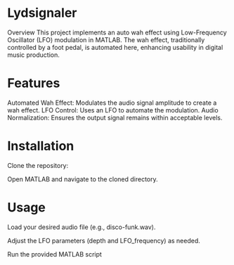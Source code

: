 # Lydsignaler
Overview
This project implements an auto wah effect using Low-Frequency Oscillator (LFO) modulation in MATLAB. The wah effect, traditionally controlled by a foot pedal, is automated here, enhancing usability in digital music production.

# Features
Automated Wah Effect: Modulates the audio signal amplitude to create a wah effect.
LFO Control: Uses an LFO to automate the modulation.
Audio Normalization: Ensures the output signal remains within acceptable levels.

# Installation

Clone the repository:

Open MATLAB and navigate to the cloned directory.

# Usage
Load your desired audio file (e.g., disco-funk.wav).

Adjust the LFO parameters (depth and LFO_frequency) as needed.

Run the provided MATLAB script
